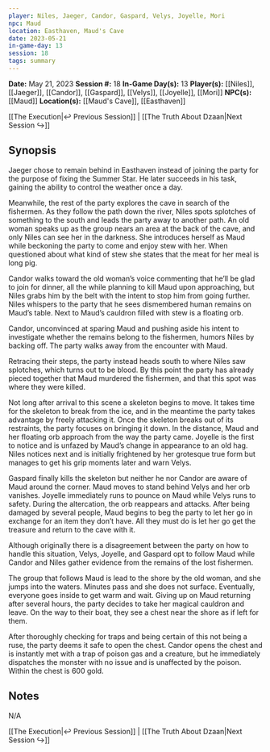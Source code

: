 ```yaml
---
player: Niles, Jaeger, Candor, Gaspard, Velys, Joyelle, Mori
npc: Maud
location: Easthaven, Maud's Cave
date: 2023-05-21
in-game-day: 13
session: 18
tags: summary
---
```


**Date:** May 21, 2023
**Session #:** 18
**In-Game Day(s):** 13
**Player(s):** [[Niles]], [[Jaeger]], [[Candor]], [[Gaspard]], [[Velys]], [[Joyelle]], [[Mori]]
**NPC(s):** [[Maud]]
**Location(s):** [[Maud's Cave]], [[Easthaven]]

[[The Execution|↩️ Previous Session]] | [[The Truth About Dzaan|Next Session ↪️]]

## Synopsis
Jaeger chose to remain behind in Easthaven instead of joining the party for the purpose of fixing the Summer Star. He later succeeds in his task, gaining the ability to control the weather once a day.

Meanwhile, the rest of the party explores the cave in search of the fishermen. As they follow the path down the river, Niles spots splotches of something to the south and leads the party away to another path. An old woman speaks up as the group nears an area at the back of the cave, and only Niles can see her in the darkness. She introduces herself as Maud while beckoning the party to come and enjoy stew with her. When questioned about what kind of stew she states that the meat for her meal is long pig.

Candor walks toward the old woman’s voice commenting that he’ll be glad to join for dinner, all the while planning to kill Maud upon approaching, but Niles grabs him by the belt with the intent to stop him from going further. Niles whispers to the party that he sees dismembered human remains on Maud’s table. Next to Maud’s cauldron filled with stew is a floating orb.

Candor, unconvinced at sparing Maud and pushing aside his intent to investigate whether the remains belong to the fishermen, humors Niles by backing off. The party walks away from the encounter with Maud.

Retracing their steps, the party instead heads south to where Niles saw splotches, which turns out to be blood. By this point the party has already pieced together that Maud murdered the fishermen, and that this spot was where they were killed.

Not long after arrival to this scene a skeleton begins to move. It takes time for the skeleton to break from the ice, and in the meantime the party takes advantage by freely attacking it. Once the skeleton breaks out of its restraints, the party focuses on bringing it down. In the distance, Maud and her floating orb approach from the way the party came. Joyelle is the first to notice and is unfazed by Maud’s change in appearance to an old hag. Niles notices next and is initially frightened by her grotesque true form but manages to get his grip moments later and warn Velys.

Gaspard finally kills the skeleton but neither he nor Candor are aware of Maud around the corner. Maud moves to stand behind Velys and her orb vanishes. Joyelle immediately runs to pounce on Maud while Velys runs to safety. During the altercation, the orb reappears and attacks. After being damaged by several people, Maud begins to beg the party to let her go in exchange for an item they don’t have. All they must do is let her go get the treasure and return to the cave with it.

Although originally there is a disagreement between the party on how to handle this situation, Velys, Joyelle, and Gaspard opt to follow Maud while Candor and Niles gather evidence from the remains of the lost fishermen.

The group that follows Maud is lead to the shore by the old woman, and she jumps into the waters. Minutes pass and she does not surface. Eventually, everyone goes inside to get warm and wait. Giving up on Maud returning after several hours, the party decides to take her magical cauldron and leave. On the way to their boat, they see a chest near the shore as if left for them.

After thoroughly checking for traps and being certain of this not being a ruse, the party deems it safe to open the chest. Candor opens the chest and is instantly met with a trap of poison gas and a creature, but he immediately dispatches the monster with no issue and is unaffected by the poison. Within the chest is 600 gold.

## Notes
N/A

[[The Execution|↩️ Previous Session]] | [[The Truth About Dzaan|Next Session ↪️]]